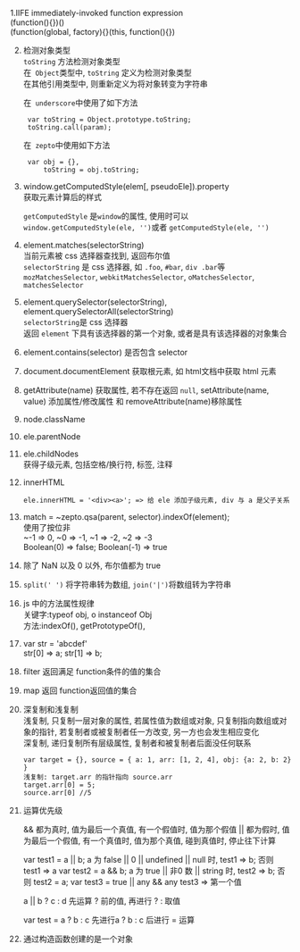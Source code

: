 1.IIFE immediately-invoked function expression  
    (function(){})()  
    (function(global, factory){}(this, function(){})  
  
2. 检测对象类型  
    `toString` 方法检测对象类型    
    在` Object`类型中, `toString` 定义为检测对象类型  
    在其他引用类型中, 则重新定义为将对象转变为字符串    
      
    在` underscore`中使用了如下方法  
  
        var toString = Object.prototype.toString;  
        toString.call(param);  
  
    在` zepto`中使用如下方法  
  
        var obj = {},  
            toString = obj.toString;  
  
  
3. window.getComputedStyle(elem[, pseudoEle]).property    
    获取元素计算后的样式  
  
    `getComputedStyle` 是`window`的属性, 使用时可以` window.getComputedStyle(ele, '')`或者 `getComputedStyle(ele, '')`  
  
4. element.matches(selectorString)  
    当前元素被 css 选择器查找到, 返回布尔值    
    `selectorString` 是 css 选择器, 如 `.foo`, `#bar`, `div .bar`等  
    `mozMatchesSelector`, `webkitMatchesSelector`, `oMatchesSelector`, `matchesSelector`  
  
5. element.querySelector(selectorString), element.querySelectorAll(selectorString)  
    `selectorString`是 css 选择器  
    返回 `element` 下具有该选择器的第一个对象, 或者是具有该选择器的对象集合  
  
6. element.contains(selector) 是否包含 selector    
  
  
15. document.documentElement 获取根元素, 如 html文档中获取 html 元素  
        
16. getAttribute(name) 获取属性, 若不存在返回 `null`, setAttribute(name, value) 添加属性/修改属性 和 removeAttribute(name)移除属性  
  
17. node.className  
  
18. ele.parentNode  
  
19. ele.childNodes    
    获得子级元素, 包括空格/换行符, 标签, 注释  
  

20. innerHTML
    
        ele.innerHTML = '<div><a>'; => 给 ele 添加子级元素, div 与 a 是父子关系

6. match = ~zepto.qsa(parent, selector).indexOf(element);    
    使用了按位非    
    ~-1 => 0, ~0 => -1, ~1 => -2, ~2 => -3  
    Boolean(0) => false; Boolean(-1) => true  
  
7. 除了 NaN 以及 0 以外, 布尔值都为 true  
  
8. `split(' ')` 将字符串转为数组, `join('|')`将数组转为字符串  
  
9. js 中的方法属性规律  
    关键字:typeof obj, o instanceof Obj  
    方法:indexOf(), getPrototypeOf(),   
  
10. var str = 'abcdef'    
    str[0] => a; str[1] => b;  
  
11. filter 返回满足 function条件的值的集合  
  
12. map 返回 function返回值的集合  
  
13. 深复制和浅复制  
    浅复制, 只复制一层对象的属性, 若属性值为数组或对象, 只复制指向数组或对象的指针, 若复制者或被复制者任一方改变, 另一方也会发生相应变化  
    深复制, 递归复制所有层级属性, 复制者和被复制者后面没任何联系  
  
        var target = {}, source = { a: 1, arr: [1, 2, 4], obj: {a: 2, b: 2} }  
        浅复制: target.arr 的指针指向 source.arr  
        target.arr[0] = 5;  
        source.arr[0] //5  
  
14. 运算优先级  

    && 都为真时, 值为最后一个真值, 有一个假值时, 值为那个假值
    || 都为假时, 值为最后一个假值, 有一个真值时, 值为那个真值, 碰到真值时, 停止往下计算

    var test1 = a || b;  a 为 false || 0 || undefined || null 时, test1 => b; 否则 test1 => a
    var test2 = a && b;  a 为 true  || 非0 数 || string 时, test2 => b; 否则 test2 = a;
    var test3 = true || any && any test3 => 第一个值
    
    a || b ? c : d
    先运算 ? 前的值, 再进行 ? : 取值
    

    var test = a ? b : c
    先进行a ? b : c 后进行 = 运算  

15. 通过构造函数创建的是一个对象
